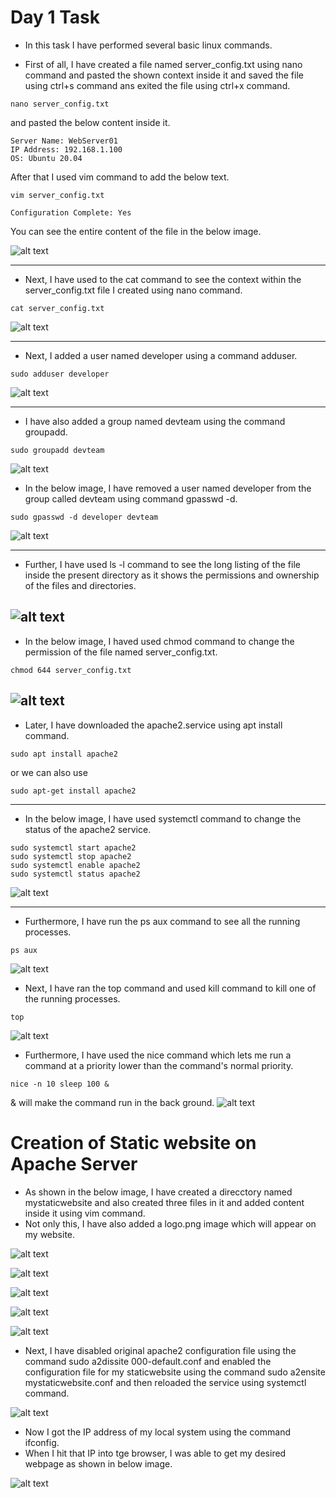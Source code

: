 # Day 1 Task
- In this task I have performed several basic linux commands.

- First of all, I have created a file named server_config.txt using nano command and pasted the shown context inside it and saved the file using ctrl+s command ans exited the file using ctrl+x command.

```
nano server_config.txt 
```
and pasted the below content inside it.

```
Server Name: WebServer01
IP Address: 192.168.1.100
OS: Ubuntu 20.04
```

After that I used vim command to add the below text.

```
vim server_config.txt
```
```
Configuration Complete: Yes
```

You can see the entire content of the file in the below image.

![alt text](image.png)

----------


- Next, I have used to the cat command to see the context within the server_config.txt file I created using nano command.

```
cat server_config.txt
```

![alt text](image-1.png)

------


- Next, I added a user named developer using a command adduser.

```
sudo adduser developer
```



![alt text](image-2.png)

-----
- I have also added a group named devteam using the command groupadd.

```
sudo groupadd devteam
```

![alt text](image-3.png)

- In the below image, I have removed a user named developer from the group called devteam using command gpasswd -d.

```
sudo gpasswd -d developer devteam
```

![alt text](image-4.png)

------
- Further, I have used ls -l command to see the long listing of the file inside the present directory as it shows the permissions and ownership of the files and directories.

![alt text](image-5.png)
------

- In the below image, I haved used chmod command to change the permission of the file named server_config.txt.

```
chmod 644 server_config.txt
```

![alt text](image-6.png)
----
- Later, I have downloaded the apache2.service using apt install command.

```
sudo apt install apache2
```
or we can also use

```
sudo apt-get install apache2
```

-----------
- In the below image, I have used systemctl command to change the status of the apache2 service.

```
sudo systemctl start apache2
sudo systemctl stop apache2
sudo systemctl enable apache2
sudo systemctl status apache2
```

![alt text](image-7.png)

------

- Furthermore, I have run the ps aux command to see all the running processes.

```
ps aux
```

![alt text](image-8.png)

- Next, I have ran the top command and used kill command to kill one of the running processes.

```
top
```

![alt text](image-9.png)

- Furthermore, I have used the nice command which lets me run a command at a priority lower than the command's normal priority.
```
nice -n 10 sleep 100 &
```

& will make the command run in the back ground.
![alt text](image-10.png)

# Creation of Static website on Apache Server

- As shown in the below image, I have created a direcctory named mystaticwebsite and also created three files in it and added content inside it using vim command.
- Not only this, I have also added a logo.png image which will appear on my website.

![alt text](image-11.png)

![alt text](image-12.png)

![alt text](image-13.png)

![alt text](image-14.png)

![alt text](image-15.png)

- Next, I have disabled original apache2 configuration file using the command sudo a2dissite 000-default.conf and enabled the configuration file for my staticwebsite using the command sudo a2ensite mystaticwebsite.conf and then reloaded the service using systemctl command.

![alt text](image-16.png)

- Now I got the IP address of my local system using the command ifconfig.
- When I hit that IP into tge browser, I was able to get my desired webpage as shown in below image.



![alt text](<Screenshot from 2024-07-13 14-41-04.png>)


 